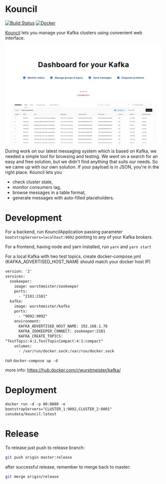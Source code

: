 # Kouncil

[![Build Status](https://travis-ci.com/Consdata/kouncil.svg?branch=master)](https://travis-ci.com/Consdata/kouncil)
[![Docker](https://img.shields.io/docker/pulls/consdata/kouncil.svg)](https://hub.docker.com/r/consdata/kouncil)

[Kouncil](https://kounci.io) lets you manage your Kafka clusters using convenient web interface. 

![Kouncil](.github/img/jumbo.png)

During work on our latest messaging system which is based on Kafka, we needed a simple tool for browsing and testing. We went on a search for an easy and free solution, but we didn't find anything that suits our needs. So we came up with our own solution. If your payload is in JSON, you're in the right place. Kouncil lets you 
* check cluster state, 
* monitor consumers lag,
* browse messages in a table format,
* generate messages with auto-filled placeholders.

# 

# Development
For a backend, run KouncilApplication passing parameter ```bootstrapServers=localhost:9092``` pointing to any of your Kafka brokers.

For a frontend, having node and yarn installed, run ```yarn``` and ```yarn start```

For a local Kafka with two test topics, create docker-compose.yml (KAFKA_ADVERTISED_HOST_NAME should match your docker host IP)
```
version: '2'
services:
  zookeeper:
    image: wurstmeister/zookeeper
    ports:
      - "2181:2181"
  kafka:
    image: wurstmeister/kafka
    ports:
      - "9092:9092"
    environment:
      KAFKA_ADVERTISED_HOST_NAME: 192.168.1.76
      KAFKA_ZOOKEEPER_CONNECT: zookeeper:2181
      KAFKA_CREATE_TOPICS: "TestTopic:4:1,TestTopicCompact:4:1:compact"
    volumes:
      - /var/run/docker.sock:/var/run/docker.sock
```

run ```docker-compose up -d```

more info: https://hub.docker.com/r/wurstmeister/kafka/

# Deployment

```
docker run -d -p 80:8080 -e bootstrapServers="CLUSTER_1:9092,CLUSTER_2:8001" consdata/kouncil:latest
```

# Release

To release just push to release branch:
```bash
git push origin master:release
```

after successful release, remember to merge back to master:
```bash
git merge origin/release
```
